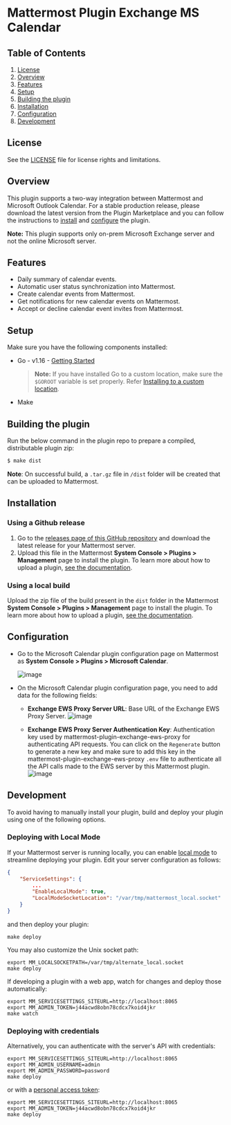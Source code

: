 # Mattermost Plugin Exchange MS Calendar

## Table of Contents

1. [License](#license)
2. [Overview](#overview)
3. [Features](#features)
4. [Setup](#setup)
5. [Building the plugin](#building-the-plugin)
6. [Installation](#installation)
7. [Configuration](#configuration)
8. [Development](#development)

## License

See the [LICENSE](./LICENSE) file for license rights and limitations.

## Overview

This plugin supports a two-way integration between Mattermost and Microsoft Outlook Calendar. For a stable production release, please download the latest version from the Plugin Marketplace and you can follow the instructions to [install](#installation) and [configure](#configuration) the plugin.

**Note:** This plugin supports only on-prem Microsoft Exchange server and not the online Microsoft server.

## Features

- Daily summary of calendar events.
- Automatic user status synchronization into Mattermost.
- Create calendar events from Mattermost.
- Get notifications for new calendar events on Mattermost.
- Accept or decline calendar event invites from Mattermost.

## Setup
Make sure you have the following components installed:

 - Go - v1.16 - [Getting Started](https://golang.org/doc/install)
    > **Note:** If you have installed Go to a custom location, make sure the `$GOROOT` variable is set properly. Refer [Installing to a custom location](https://golang.org/doc/install#install).

 - Make

## Building the plugin
Run the below command in the plugin repo to prepare a compiled, distributable plugin zip:

```bash
$ make dist
```
**Note**: On successful build, a `.tar.gz` file in `/dist` folder will be created that can be uploaded to Mattermost.

## Installation

### Using a Github release
1. Go to the [releases page of this GitHub repository](https://github.com/Brightscout/mattermost-plugin-exchange-mscalendar/releases) and download the latest release for your Mattermost server.
2. Upload this file in the Mattermost **System Console > Plugins > Management** page to install the plugin. To learn more about how to upload a plugin, [see the documentation](https://docs.mattermost.com/administration/plugins.html#plugin-uploads).

### Using a local build
Upload the zip file of the build present in the `dist` folder in the Mattermost **System Console > Plugins > Management** page to install the plugin. To learn more about how to upload a plugin, [see the documentation](https://docs.mattermost.com/administration/plugins.html#plugin-uploads).

## Configuration
- Go to the Microsoft Calendar plugin configuration page on Mattermost as **System Console > Plugins > Microsoft Calendar**.

    ![image](https://user-images.githubusercontent.com/72438220/154666704-7f8c0162-4295-4c07-a528-8cf62b598afd.png)

- On the Microsoft Calendar plugin configuration page, you need to add data for the following fields:
	- **Exchange EWS Proxy Server URL**: Base URL of the Exchange EWS Proxy Server.
    ![image](https://user-images.githubusercontent.com/72438220/155143980-2a20fe84-6c38-4205-89ba-c36244d50bdb.png)

	- **Exchange EWS Proxy Server Authentication Key**: Authentication key used by mattermost-plugin-exchange-ews-proxy for authenticating API requests.
	You can click on the `Regenerate` button to generate a new key and make sure to add this key in the mattermost-plugin-exchange-ews-proxy `.env` file to authenticate all the API calls made to the EWS server by this Mattermost plugin.
	![image](https://user-images.githubusercontent.com/72438220/155144336-2f98f3b4-553c-4827-9e1c-747775004fa3.png)

## Development

To avoid having to manually install your plugin, build and deploy your plugin using one of the following options.

### Deploying with Local Mode

If your Mattermost server is running locally, you can enable [local mode](https://docs.mattermost.com/administration/mmctl-cli-tool.html#local-mode) to streamline deploying your plugin. Edit your server configuration as follows:

```json
{
    "ServiceSettings": {
        ...
        "EnableLocalMode": true,
        "LocalModeSocketLocation": "/var/tmp/mattermost_local.socket"
    }
}
```

and then deploy your plugin:
```
make deploy
```

You may also customize the Unix socket path:
```
export MM_LOCALSOCKETPATH=/var/tmp/alternate_local.socket
make deploy
```

If developing a plugin with a web app, watch for changes and deploy those automatically:
```
export MM_SERVICESETTINGS_SITEURL=http://localhost:8065
export MM_ADMIN_TOKEN=j44acwd8obn78cdcx7koid4jkr
make watch
```

### Deploying with credentials

Alternatively, you can authenticate with the server's API with credentials:
```
export MM_SERVICESETTINGS_SITEURL=http://localhost:8065
export MM_ADMIN_USERNAME=admin
export MM_ADMIN_PASSWORD=password
make deploy
```

or with a [personal access token](https://docs.mattermost.com/developer/personal-access-tokens.html):
```
export MM_SERVICESETTINGS_SITEURL=http://localhost:8065
export MM_ADMIN_TOKEN=j44acwd8obn78cdcx7koid4jkr
make deploy
```

